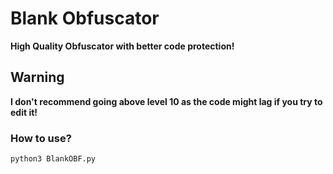 # **Blank Obfuscator**

**High Quality Obfuscator with better code protection!**

## **Warning**

__I don't recommend going above level 10 as the code might lag if you try to edit it!__

### How to use?
```bat
python3 BlankOBF.py
